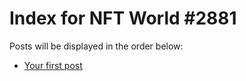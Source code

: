 # Index for NFT World #2881
Posts will be displayed in the order below:

- [Your first post](./001-first.md)

